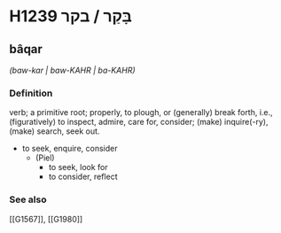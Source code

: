 # H1239 בָּקַר / בקר

## bâqar

_(baw-kar | baw-KAHR | ba-KAHR)_

### Definition

verb; a primitive root; properly, to plough, or (generally) break forth, i.e., (figuratively) to inspect, admire, care for, consider; (make) inquire(-ry), (make) search, seek out.

- to seek, enquire, consider
    - (Piel)
        - to seek, look for
        - to consider, reflect
### See also

[[G1567]], [[G1980]]

